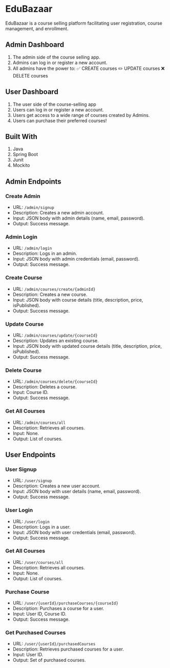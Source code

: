 # EduBazaar
EduBazaar is a course selling platform facilitating user registration, course management, and enrollment.


## Admin Dashboard
1. The admin side of the course selling app.
2. Admins can log in or register a new account.
3. All admins have the power to:
    ✅ CREATE courses
    ✏️ UPDATE courses
    ❌ DELETE courses

## User Dashboard
1. The user side of the course-selling app
2. Users can log in or register a new account.
3. Users get access to a wide range of courses created by Admins.
4. Users can purchase their preferred courses!

## Built With 
1. Java
2. Spring Boot
3. Junit
4. Mockito

## Admin Endpoints

### Create Admin
- URL: `/admin/signup`
- Description: Creates a new admin account.
- Input: JSON body with admin details (name, email, password).
- Output: Success message.

### Admin Login
- URL: `/admin/login`
- Description: Logs in an admin.
- Input: JSON body with admin credentials (email, password).
- Output: Success message.

### Create Course
- URL: `/admin/courses/create/{adminId}`
- Description: Creates a new course.
- Input: JSON body with course details (title, description, price, isPublished).
- Output: Success message.

### Update Course
- URL: `/admin/courses/update/{courseId}`
- Description: Updates an existing course.
- Input: JSON body with updated course details (title, description, price, isPublished).
- Output: Success message.

### Delete Course
- URL: `/admin/courses/delete/{courseId}`
- Description: Deletes a course.
- Input: Course ID.
- Output: Success message.

### Get All Courses
- URL: `/admin/courses/all`
- Description: Retrieves all courses.
- Input: None.
- Output: List of courses.

## User Endpoints

### User Signup
- URL: `/user/signup`
- Description: Creates a new user account.
- Input: JSON body with user details (name, email, password).
- Output: Success message.

### User Login
- URL: `/user/login`
- Description: Logs in a user.
- Input: JSON body with user credentials (email, password).
- Output: Success message.

### Get All Courses
- URL: `/user/courses/all`
- Description: Retrieves all courses.
- Input: None.
- Output: List of courses.

### Purchase Course
- URL: `/user/{userId}/purchaseCourses/{courseId}`
- Description: Purchases a course for a user.
- Input: User ID, Course ID.
- Output: Success message.

### Get Purchased Courses
- URL: `/user/{userId}/purchasedCourses`
- Description: Retrieves purchased courses for a user.
- Input: User ID.
- Output: Set of purchased courses.
